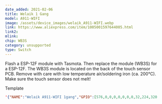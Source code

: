 ```yaml
---
date_added: 2021-02-06
title: Welaik 1 Gang 
model: A911-WIFI
image: /assets/device_images/welaik_A911-WIFI.webp
link: https://www.aliexpress.com/item/1005001597644005.html
link2: 
mlink: 
chip: WB3S
category: unsupported
type: Switch
---
```

Flash a ESP-12F module with Tasmota. Then replace the module (WB3S) for a ESP-12F.  The WB3S module is located on the back of the touch sensor PCB. Remove with care with low temperature air/soldering iron (ca. 200°C).
Make sure the touch sensor does not melt!

Template
```json
'{"NAME":"Welaik A911-WIFI 1gang","GPIO":[576,0,0,0,0,0,0,0,32,224,320,0,0,0],"FLAG":0,"BASE":1}' 
```